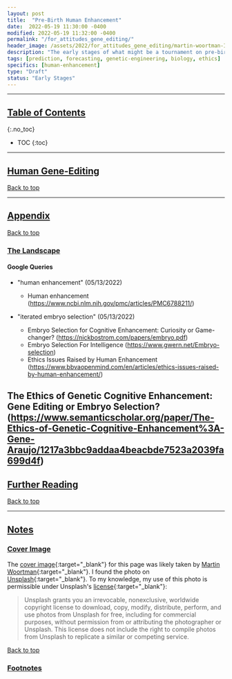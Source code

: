 ```yaml
---
layout: post
title:  "Pre-Birth Human Enhancement"
date:  2022-05-19 11:30:00 -0400
modified: 2022-05-19 11:32:00 -0400
permalink: "/for_attitudes_gene_editing/"
header_image: /assets/2022/for_attitudes_gene_editing/martin-woortman-IyMaEo0f728-unsplash.jpg
description: "The early stages of what might be a tournament on pre-birth human enhancement to be hosted on Metaculus"
tags: [prediction, forecasting, genetic-engineering, biology, ethics]
specifics: [human-enhancement]
type: "Draft"
status: "Early Stages"
---
```


---

## [Table of Contents](#top)
{:.no_toc}
* TOC
{:toc}

---

## [Human Gene-Editing](#human-gene-editing)

[Back to top](#top)

---

## [Appendix](#appendices)

[Back to top](#top)


### [The Landscape](#landscape)


#### Google Queries

- "human enhancement" (05/13/2022)
  - Human enhancement (<https://www.ncbi.nlm.nih.gov/pmc/articles/PMC6788211/>)

- "iterated embryo selection" (05/13/2022)
  - Embryo Selection for Cognitive Enhancement: Curiosity or Game-changer? (https://nickbostrom.com/papers/embryo.pdf)
  - Embryo Selection For Intelligence (https://www.gwern.net/Embryo-selection)
  - Ethics Issues Raised by Human Enhancement (https://www.bbvaopenmind.com/en/articles/ethics-issues-raised-by-human-enhancement/)

The Ethics of Genetic Cognitive Enhancement: Gene Editing or Embryo Selection? (https://www.semanticscholar.org/paper/The-Ethics-of-Genetic-Cognitive-Enhancement%3A-Gene-Araujo/1217a3bbc9addaa4beacbde7523a2039fa699d4f)
---

## [Further Reading](#further-reading)

[Back to top](#top)

---

## [Notes](#notes)

### [Cover Image](#cover-image)

The [cover image][cover_image]{:target="_blank"} for this page was likely taken by [Martin Woortman][author]{:target="_blank"}. I found the photo on [Unsplash][unsplash]{:target="_blank"}. To my knowledge, my use of this photo is permissible under Unsplash's [license][lic]{:target="_blank"}:
> Unsplash grants you an irrevocable, nonexclusive, worldwide copyright license to download, copy, modify, distribute, perform, and use photos from Unsplash for free, including for commercial purposes, without permission from or attributing the photographer or Unsplash. This license does not include the right to compile photos from Unsplash to replicate a similar or competing service.

[cover_image]: https://unsplash.com/photos/IyMaEo0f728 "https://unsplash.com/photos/IyMaEo0f728"

[author]: https://unsplash.com/@martfoto1 "https://unsplash.com/@martfoto1"

[lic]: https://unsplash.com/license "https://unsplash.com/license"

[unsplash]: https://unsplash.com/ "https://unsplash.com/"

[Back to top](#top)

### [Footnotes](#footnotes)

[wiki_human_genome_editing]: https://en.wikipedia.org/wiki/Genome_editing "https://en.wikipedia.org/wiki/Genome_editing"

[wiki_cas12a]: https://en.wikipedia.org/wiki/Cas12a "https://en.wikipedia.org/wiki/Cas12a"

[wiki_assisted_reproductive_technology]: https://en.wikipedia.org/wiki/Assisted_reproductive_technology "https://en.wikipedia.org/wiki/Assisted_reproductive_technology"

[wiki_human_genetic_engineering]: https://en.wikipedia.org/wiki/Human_genetic_enhancement "https://en.wikipedia.org/wiki/Human_genetic_enhancement"

[wiki_biohappiness]: https://en.wikipedia.org/wiki/Biohappiness "https://en.wikipedia.org/wiki/Biohappiness"

[wiki_designer_baby]: https://en.wikipedia.org/wiki/Designer_baby "https://en.wikipedia.org/wiki/Designer_baby"

[wiki_genetic_factors_of_addiction]: https://en.wikipedia.org/wiki/Addiction#Genetic_factors "https://en.wikipedia.org/wiki/Addiction#Genetic_factors"

[wiki_new_eugenics]: https://en.wikipedia.org/wiki/New_eugenics "https://en.wikipedia.org/wiki/New_eugenics"

[wiki_procreative_beneficence]: https://en.wikipedia.org/wiki/Julian_Savulescu#Procreative_beneficence "https://en.wikipedia.org/wiki/Julian_Savulescu#Procreative_beneficence"

[wiki_polygenic_score]: https://en.wikipedia.org/wiki/Polygenic_score "https://en.wikipedia.org/wiki/Polygenic_score"

[wiki_crispr_gene_editing]: https://en.wikipedia.org/wiki/CRISPR_gene_editing "https://en.wikipedia.org/wiki/CRISPR_gene_editing"

[wiki_CRISPR]: https://en.wikipedia.org/wiki/CRISPR "https://en.wikipedia.org/wiki/CRISPR"
